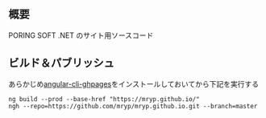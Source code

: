 ## 概要
PORING SOFT .NET のサイト用ソースコード

## ビルド＆パブリッシュ

あらかじめ[angular-cli-ghpages](https://github.com/angular-buch/angular-cli-ghpages)をインストールしておいてから下記を実行する

```
ng build --prod --base-href "https://mryp.github.io/"
ngh --repo=https://github.com/mryp/mryp.github.io.git --branch=master
```

